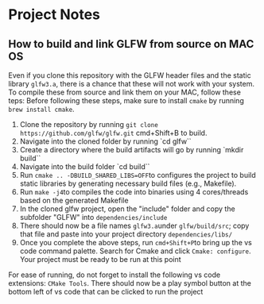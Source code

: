 # Project Notes

## How to build and link GLFW from source on MAC OS
Even if you clone this repository with the GLFW header files and the static library `glfw3.a`, there is a chance that these will not work with your system. To compile these from source and link them on your MAC, follow these teps:
Before following these steps, make sure to install `cmake` by running `brew install cmake`.

1. Clone the repository by running `git clone https://github.com/glfw/glfw.git`
cmd+Shift+B to build.
2. Navigate into the cloned folder by running `cd glfw``
3. Create a directory where the build artifacts will go by running `mkdir build``
4. Navigate into the build folder `cd build``
5. Run `cmake .. -DBUILD_SHARED_LIBS=OFF`to configures the project to build static libraries by generating necessary build files (e.g., Makefile).
6. Run `make -j4`to compiles the code into binaries using 4 cores/threads based on the generated Makefile
7. In the cloned glfw project, open the "include" folder  and copy the subfolder "GLFW" into `dependencies/include`
8. There should now be a file names `glfw3.a`under `glfw/build/src`; copy that file and paste into your project directory `dependencies/libs/`
9. Once you complete the above steps, run `cmd+Shift+P`to bring up the vs code command palette. Search for Cmake and click `Cmake: configure`. Your project must be ready to be run at this point

For ease of running, do not forget to install the following vs code extensions: `CMake Tools`. There should now be a play symbol button at the bottom left of vs code that can be clicked to run the project
